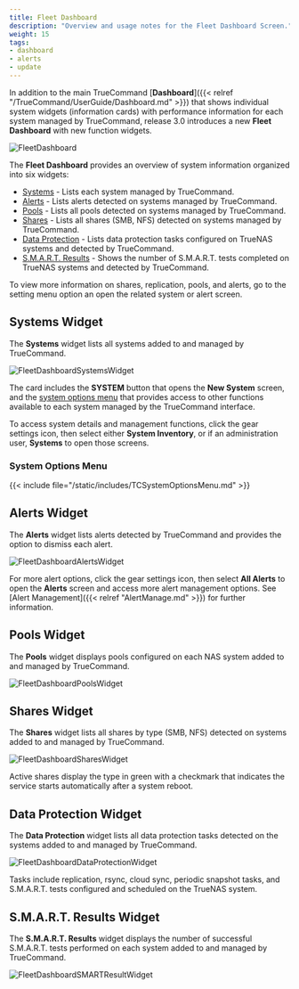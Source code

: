 ```yaml
---
title: Fleet Dashboard
description: "Overview and usage notes for the Fleet Dashboard Screen."
weight: 15
tags:
- dashboard
- alerts
- update
---
```


In addition to the main TrueCommand [**Dashboard**]({{< relref "/TrueCommand/UserGuide/Dashboard.md" >}}) that shows individual system widgets (information cards) with performance information for each system managed by TrueCommand, release 3.0 introduces a new **Fleet Dashboard** with new function widgets.

![FleetDashboard](/images/TrueCommand/Dashboard/FleetDashboard.png "Fleet Dashboard")

The **Fleet Dashboard** provides an overview of system information organized into six widgets:

* [Systems](#systems-widget) - Lists each system managed by TrueCommand.
* [Alerts](#alerts-widget) - Lists alerts detected on systems managed by TrueCommand.
* [Pools](#pools-widget) - Lists all pools detected on systems managed by TrueCommand.
* [Shares](#shares-widget) - Lists all shares (SMB, NFS) detected on systems managed by TrueCommand.
* [Data Protection](#data-protection-widget) - Lists data protection tasks configured on TrueNAS systems and detected by TrueCommand.
* [S.M.A.R.T. Results](#smart-results-widget) - Shows the number of S.M.A.R.T. tests completed on TrueNAS systems and detected by TrueCommand.

To view more information on shares, replication, pools, and alerts, go to the setting menu option an open the related system or alert screen.

## Systems Widget

The **Systems** widget lists all systems added to and managed by TrueCommand.

![FleetDashboardSystemsWidget](/images/TrueCommand/Dashboard/FleetDashboardSystemsWidget.png "Fleet Dashboard Systems Widget")

The card includes the **SYSTEM** button that opens the **New System** screen, and the [system options menu](#system-options-menu) that provides access to other functions available to each system managed by the TrueCommand interface.

To access system details and management functions, click the gear <span class="material-icons">settings</span> icon, then select either **System Inventory**, or if an administration user, **Systems** to open those screens.

### System Options Menu

{{< include file="/static/includes/TCSystemOptionsMenu.md" >}}

## Alerts Widget
The **Alerts** widget lists alerts detected by TrueCommand and provides the option to dismiss each alert.

![FleetDashboardAlertsWidget](/images/TrueCommand/Dashboard/FleetDashboardAlertsWidget.png "Fleet Dashboard Alerts Widget")

For more alert options, click the gear <span class="material-icons">settings</span> icon, then select **All Alerts** to open the **Alerts** screen and access more alert management options.
See [Alert Management]({{< relref "AlertManage.md" >}}) for further information.

## Pools Widget
The **Pools** widget displays pools configured on each NAS system added to and managed by TrueCommand.

![FleetDashboardPoolsWidget](/images/TrueCommand/Dashboard/FleetDashboardPoolsWidget.png "Fleet Dashboard Pools Widget")

## Shares Widget
The **Shares** widget lists all shares by type (SMB, NFS) detected on systems added to and managed by TrueCommand.

![FleetDashboardSharesWidget](/images/TrueCommand/Dashboard/FleetDashboardSharesWidget.png "Fleet Dashboard Shares Widget")

Active shares display the type in green with a checkmark that indicates the service starts automatically after a system reboot.

## Data Protection Widget
The **Data Protection** widget lists all data protection tasks detected on the systems added to and managed by TrueCommand.

![FleetDashboardDataProtectionWidget](/images/TrueCommand/Dashboard/FleetDashboardDataProtectionWidget.png "Fleet Dashboard Data Protection Widget")

Tasks include replication, rsync, cloud sync, periodic snapshot tasks, and S.M.A.R.T. tests configured and scheduled on the TrueNAS system.

## S.M.A.R.T. Results Widget
The **S.M.A.R.T. Results** widget displays the number of successful S.M.A.R.T. tests performed on each system added to and managed by TrueCommand.

![FleetDashboardSMARTResultWidget](/images/TrueCommand/Dashboard/FleetDashboardSMARTResultWidget.png "Fleet Dashboard S.M.A.R.T. Results Widget")
